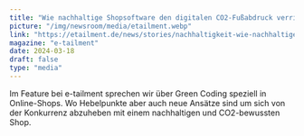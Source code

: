 ```yaml
---
title: "Wie nachhaltige Shopsoftware den digitalen CO2-Fußabdruck verringern kann"
picture: "/img/newsroom/media/etailment.webp"
link: "https://etailment.de/news/stories/nachhaltigkeit-wie-nachhaltige-shopsoftware-den-digitalen-co2-fussabdruck-verringern-kann-24702"
magazine: "e-tailment"
date: 2024-03-18
draft: false
type: "media"
---
```


Im Feature bei e-tailment sprechen wir über Green Coding speziell in Online-Shops. Wo Hebelpunkte aber auch neue Ansätze sind um sich von der Konkurrenz abzuheben mit einem nachhaltigen und CO2-bewussten Shop.